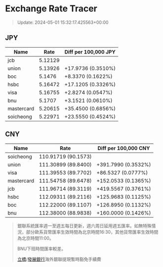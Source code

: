 # Exchange Rate Tracer

> Update: 2024-05-01 15:32:17.425563+00:00

## JPY

| Name       |    Rate | Diff per 100,000 JPY   |
|------------|---------|------------------------|
| jcb        | 5.12129 |                        |
| union      | 5.13926 | +17.9736 (0.3510%)     |
| boc        | 5.1476  | +8.3370 (0.1622%)      |
| hsbc       | 5.16472 | +17.1205 (0.3326%)     |
| visa       | 5.16755 | +2.8274 (0.0547%)      |
| bnu        | 5.1707  | +3.1521 (0.0610%)      |
| mastercard | 5.20615 | +35.4500 (0.6856%)     |
| soicheong  | 5.22971 | +23.5550 (0.4524%)     |

## CNY

| Name       | Rate                | Diff per 100,000 CNY   |
|------------|---------------------|------------------------|
| soicheong  | 110.91719	(90.1573) |                        |
| union      | 111.30899	(89.8400) | +391.7990 (0.3532%)    |
| visa       | 111.39553	(89.7702) | +86.5327 (0.0777%)     |
| mastercard | 111.54758	(89.6478) | +152.0533 (0.1365%)    |
| jcb        | 111.96714	(89.3119) | +419.5567 (0.3761%)    |
| hsbc       | 112.09311	(89.2116) | +125.9683 (0.1125%)    |
| boc        | 112.22000	(89.1107) | +126.8950 (0.1132%)    |
| bnu        | 112.38000	(88.9838) | +160.0000 (0.1426%)    |


> 銀聯系統匯率週一至週五每日更新，週六周日延用週五匯率。如無特殊情況，部分歐系貨幣匯率生效時間為北京時間16:30，其他貨幣匯率生效時間為北京時間11:00。
>
> BNU下班時間匯率較差。
>
> [立橋](https://www.wlbank.com.mo/uploads/ueditor/file/20181211/1544536513900230.pdf)/[發展銀行](https://www.mdb.com.mo/Service_Charges_20230728.pdf)海外銀聯提現暫時豁免手續費


